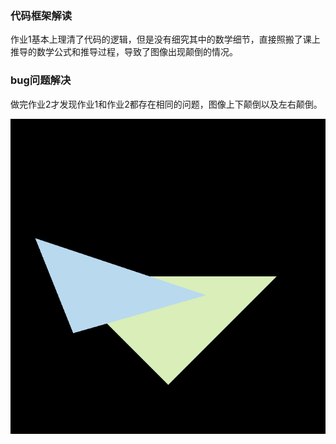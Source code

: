 ### 代码框架解读
作业1基本上理清了代码的逻辑，但是没有细究其中的数学细节，直接照搬了课上推导的数学公式和推导过程，导致了图像出现颠倒的情况。

### bug问题解决
做完作业2才发现作业1和作业2都存在相同的问题，图像上下颠倒以及左右颠倒。

![img1](img/ouput.png)

